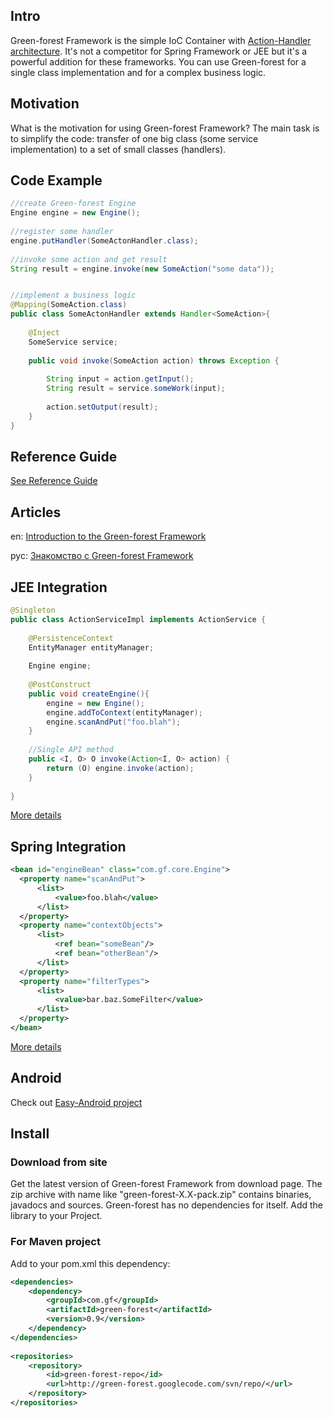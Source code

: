 ## Intro
Green-forest Framework is the simple IoC Container with 
<a href='http://green-forest.googlecode.com/svn/tags/0.9/reference-guide/single-page.html#action-handler'>Action-Handler architecture</a>. 
It's not a competitor for Spring Framework or JEE but it's a powerful addition for these frameworks. 
You can use Green-forest for a single class implementation and for a complex business logic.


## Motivation
What is the motivation for using Green-forest Framework? 
The main task is to simplify the code: transfer of one big class 
(some service implementation) to a set of small classes (handlers).

## Code Example
```java
//create Green-forest Engine
Engine engine = new Engine();
 
//register some handler
engine.putHandler(SomeActonHandler.class);
 
//invoke some action and get result
String result = engine.invoke(new SomeAction("some data"));


//implement a business logic
@Mapping(SomeAction.class)
public class SomeActonHandler extends Handler<SomeAction>{
 
    @Inject
    SomeService service;
     
    public void invoke(SomeAction action) throws Exception {
     
        String input = action.getInput();
        String result = service.someWork(input);
         
        action.setOutput(result);
    }
}
```


## Reference Guide
[See Reference Guide](http://green-forest.googlecode.com/svn/tags/0.9/reference-guide/single-page.html)

## Articles

en: [Introduction to the Green-forest Framework](http://www.codeproject.com/Articles/537867/Introduction-to-the-Green-forest-Framework)

рус: [Знакомство с Green-forest Framework](http://habrahabr.ru/post/168855/)



## JEE Integration
```java
@Singleton
public class ActionServiceImpl implements ActionService {
     
    @PersistenceContext
    EntityManager entityManager;
     
    Engine engine;
     
    @PostConstruct
    public void createEngine(){
        engine = new Engine();
        engine.addToContext(entityManager);
        engine.scanAndPut("foo.blah");
    }
    
    //Single API method
    public <I, O> O invoke(Action<I, O> action) {
        return (O) engine.invoke(action);
    }
     
}
```

[More details](http://green-forest.googlecode.com/svn/tags/0.9/reference-guide/single-page.html#p7)

## Spring Integration
```xml
<bean id="engineBean" class="com.gf.core.Engine">
  <property name="scanAndPut">
      <list>
          <value>foo.blah</value>
      </list>
  </property>
  <property name="contextObjects">
      <list>
          <ref bean="someBean"/>
          <ref bean="otherBean"/>
      </list>
  </property>
  <property name="filterTypes">
      <list>
          <value>bar.baz.SomeFilter</value>
      </list>
  </property>
</bean>
```

[More details](http://green-forest.googlecode.com/svn/tags/0.9/reference-guide/single-page.html#p8)


## Android
Check out [Easy-Android project](https://github.com/edolganov/easy-android)


## Install
### Download from site
Get the latest version of Green-forest Framework from download page. 
The zip archive with name like "green-forest-X.X-pack.zip" 
contains binaries, javadocs and sources. Green-forest has no dependencies for itself. 
Add the library to your Project. 

### For Maven project
Add to your pom.xml this dependency: 
```xml
<dependencies>
    <dependency>
        <groupId>com.gf</groupId>
        <artifactId>green-forest</artifactId>
        <version>0.9</version>
    </dependency>
</dependencies>
  
<repositories>
    <repository>
        <id>green-forest-repo</id>
        <url>http://green-forest.googlecode.com/svn/repo/</url>
    </repository>
</repositories>
```
